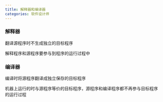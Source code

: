 ```yaml
---
title: 解释器和编译器
categories: 软件设计师
---
```

### 解释器
翻译源程序时不生成独立的目标程序

解释程序和源程序要参与到程序的运行过程中

### 编译器
编译时将源程序翻译成独立保存的目标程序

机器上运行的时与源程序等价的目标程序，源程序和编译程序都不再参与目标程序的运行过程
